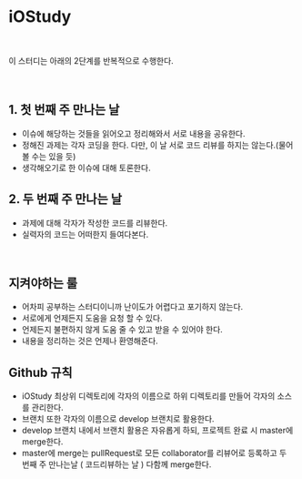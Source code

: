 # iOStudy
<br/>

이 스터디는 아래의 2단계를 반복적으로 수행한다.

<br/>

## 1. 첫 번째 주 만나는 날
- 이슈에 해당하는 것들을 읽어오고 정리해와서 서로 내용을 공유한다.
- 정해진 과제는 각자 코딩을 한다. 다만, 이 날 서로 코드 리뷰를 하지는 않는다.(물어 볼 수는 있을 듯)
- 생각해오기로 한 이슈에 대해 토론한다.

## 2. 두 번째 주 만나는 날
- 과제에 대해 각자가 작성한 코드를 리뷰한다.
- 실력자의 코드는 어떠한지 들여다본다.

<br/>

## 지켜야하는 룰
- 어차피 공부하는 스터디이니까 난이도가 어렵다고 포기하지 않는다.
- 서로에게 언제든지 도움을 요청 할 수 있다.
- 언제든지 불편하지 않게 도움 줄 수 있고 받을 수 있어야 한다.
- 내용을 정리하는 것은 언제나 환영해준다.

## Github 규칙
- iOStudy 최상위 디렉토리에 각자의 이름으로 하위 디렉토리를 만들어 각자의 소스를 관리한다.
- 브랜치 또한 각자의 이름으로 develop 브랜치로 활용한다.
- develop 브랜치 내에서 브랜치 활용은 자유롭게 하되, 프로젝트 완료 시 master에 merge한다.
- master에 merge는 pullRequest로 모든 collaborator를 리뷰어로 등록하고 두 번째 주 만나는날 ( 코드리뷰하는 날 ) 다함께 merge한다.
